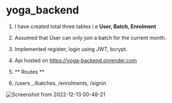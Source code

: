 # yoga_backend

1. I have created total three tables i.e **User, Batch, Enrolment**
2. Assumed that User can only join a batch for the current month.
3. Implemented register, login using JWT, bcrypt.
4. Api hosted on https://yoga-backend.onrender.com


5. ** Routes **

6. /users  , /batches,  /enrolments, /signin



![Screenshot from 2022-12-13 00-48-21](https://user-images.githubusercontent.com/71575542/207137522-5112bc94-5d1d-4ee1-9aa8-9227c161c943.png)
